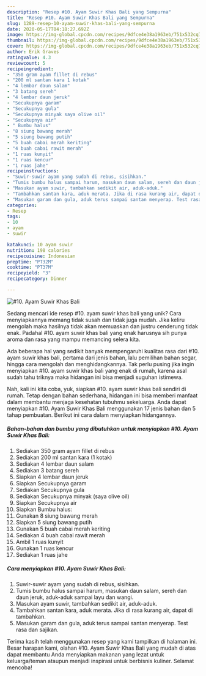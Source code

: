 ```yaml
---
description: "Resep #10. Ayam Suwir Khas Bali yang Sempurna"
title: "Resep #10. Ayam Suwir Khas Bali yang Sempurna"
slug: 1289-resep-10-ayam-suwir-khas-bali-yang-sempurna
date: 2020-05-17T04:18:27.692Z
image: https://img-global.cpcdn.com/recipes/9dfce4e38a1963eb/751x532cq70/10-ayam-suwir-khas-bali-foto-resep-utama.jpg
thumbnail: https://img-global.cpcdn.com/recipes/9dfce4e38a1963eb/751x532cq70/10-ayam-suwir-khas-bali-foto-resep-utama.jpg
cover: https://img-global.cpcdn.com/recipes/9dfce4e38a1963eb/751x532cq70/10-ayam-suwir-khas-bali-foto-resep-utama.jpg
author: Erik Graves
ratingvalue: 4.3
reviewcount: 5
recipeingredient:
- "350 gram ayam fillet di rebus"
- "200 ml santan kara 1 kotak"
- "4 lembar daun salam"
- "3 batang sereh"
- "4 lembar daun jeruk"
- "Secukupnya garam"
- "Secukupnya gula"
- "Secukupnya minyak saya olive oil"
- "Secukupnya air"
- " Bumbu halus"
- "8 siung bawang merah"
- "5 siung bawang putih"
- "5 buah cabai merah keriting"
- "4 buah cabai rawit merah"
- "1 ruas kunyit"
- "1 ruas kencur"
- "1 ruas jahe"
recipeinstructions:
- "Suwir-suwir ayam yang sudah di rebus, sisihkan."
- "Tumis bumbu halus sampai harum, masukan daun salam, sereh dan daun jeruk, aduk-aduk sampai layu dan wangi."
- "Masukan ayam suwir, tambahkan sedikit air, aduk-aduk."
- "Tambahkan santan kara, aduk merata. Jika di rasa kurang air, dapat di tambahkan."
- "Masukan garam dan gula, aduk terus sampai santan menyerap. Test rasa dan sajikan."
categories:
- Resep
tags:
- 10
- ayam
- suwir

katakunci: 10 ayam suwir 
nutrition: 198 calories
recipecuisine: Indonesian
preptime: "PT32M"
cooktime: "PT37M"
recipeyield: "3"
recipecategory: Dinner

---
```



![#10. Ayam Suwir Khas Bali](https://img-global.cpcdn.com/recipes/9dfce4e38a1963eb/751x532cq70/10-ayam-suwir-khas-bali-foto-resep-utama.jpg)

Sedang mencari ide resep #10. ayam suwir khas bali yang unik? Cara menyiapkannya memang tidak susah dan tidak juga mudah. Jika keliru mengolah maka hasilnya tidak akan memuaskan dan justru cenderung tidak enak. Padahal #10. ayam suwir khas bali yang enak harusnya sih punya aroma dan rasa yang mampu memancing selera kita.

Ada beberapa hal yang sedikit banyak mempengaruhi kualitas rasa dari #10. ayam suwir khas bali, pertama dari jenis bahan, lalu pemilihan bahan segar, hingga cara mengolah dan menghidangkannya. Tak perlu pusing jika ingin menyiapkan #10. ayam suwir khas bali yang enak di rumah, karena asal sudah tahu triknya maka hidangan ini bisa menjadi suguhan istimewa.




Nah, kali ini kita coba, yuk, siapkan #10. ayam suwir khas bali sendiri di rumah. Tetap dengan bahan sederhana, hidangan ini bisa memberi manfaat dalam membantu menjaga kesehatan tubuhmu sekeluarga. Anda dapat menyiapkan #10. Ayam Suwir Khas Bali menggunakan 17 jenis bahan dan 5 tahap pembuatan. Berikut ini cara dalam menyiapkan hidangannya.

<!--inarticleads1-->

##### Bahan-bahan dan bumbu yang dibutuhkan untuk menyiapkan #10. Ayam Suwir Khas Bali:

1. Sediakan 350 gram ayam fillet di rebus
1. Sediakan 200 ml santan kara (1 kotak)
1. Sediakan 4 lembar daun salam
1. Sediakan 3 batang sereh
1. Siapkan 4 lembar daun jeruk
1. Siapkan Secukupnya garam
1. Sediakan Secukupnya gula
1. Sediakan Secukupnya minyak (saya olive oil)
1. Siapkan Secukupnya air
1. Siapkan  Bumbu halus:
1. Gunakan 8 siung bawang merah
1. Siapkan 5 siung bawang putih
1. Gunakan 5 buah cabai merah keriting
1. Sediakan 4 buah cabai rawit merah
1. Ambil 1 ruas kunyit
1. Gunakan 1 ruas kencur
1. Sediakan 1 ruas jahe




<!--inarticleads2-->

##### Cara menyiapkan #10. Ayam Suwir Khas Bali:

1. Suwir-suwir ayam yang sudah di rebus, sisihkan.
1. Tumis bumbu halus sampai harum, masukan daun salam, sereh dan daun jeruk, aduk-aduk sampai layu dan wangi.
1. Masukan ayam suwir, tambahkan sedikit air, aduk-aduk.
1. Tambahkan santan kara, aduk merata. Jika di rasa kurang air, dapat di tambahkan.
1. Masukan garam dan gula, aduk terus sampai santan menyerap. Test rasa dan sajikan.




Terima kasih telah menggunakan resep yang kami tampilkan di halaman ini. Besar harapan kami, olahan #10. Ayam Suwir Khas Bali yang mudah di atas dapat membantu Anda menyiapkan makanan yang lezat untuk keluarga/teman ataupun menjadi inspirasi untuk berbisnis kuliner. Selamat mencoba!
